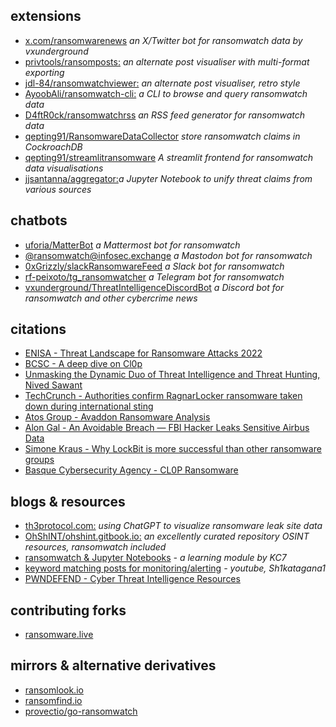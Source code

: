 ## extensions

- [x.com/ransomwarenews](https://twitter.com/ransomwarenews) _an X/Twitter bot for ransomwatch data by vxunderground_
- [privtools/ransomposts:](https://privtools.github.io/ransomposts/) _an alternate post visualiser with multi-format exporting_
- [jdl-84/ransomwatchviewer:](https://jdl-84.github.io/RansomWatchViewer/) _an alternate post visualiser, retro style_
- [AyoobAli/ransomwatch-cli:](https://github.com/AyoobAli/ransomwatch-cli) _a CLI to browse and query ransomwatch data_
- [D4ftR0ck/ransomwatchrss](https://github.com/D4ftR0ck/ransomwatchrss) _an RSS feed generator for ransomwatch data_
- [qepting91/RansomwareDataCollector](https://github.com/qepting91/RansomwareDataCollector) _store ransomwatch claims in CockroachDB_
- [qepting91/streamlitransomware](https://github.com/qepting91/streamlitransomware) _A streamlit frontend for ransomwatch data visualisations_
- [jjsantanna/aggregator:](https://github.com/jjsantanna/aggregator_crawlers_lists_ransomware_groups_leaksites)_a Jupyter Notebook to unify threat claims from various sources_

## chatbots

- [uforia/MatterBot](https://github.com/uforia/MatterBot) _a Mattermost bot for ransomwatch_
- [@ransomwatch@infosec.exchange](https://infosec.exchange/@ransomwatch) _a Mastodon bot for ransomwatch_
- [0xGrizzly/slackRansomwareFeed](https://github.com/0xGrizzly/slackRansomwareFeed) _a Slack bot for ransomwatch_
- [rf-peixoto/tg_ransomwatcher](https://github.com/rf-peixoto/Studies/blob/main/Code/Python/tg_ransomwatcher.py) _a Telegram bot for ransomwatch_
- [vxunderground/ThreatIntelligenceDiscordBot](https://github.com/vxunderground/ThreatIntelligenceDiscordBot) _a Discord bot for ransomwatch and other cybercrime news_

## citations

- [ENISA - Threat Landscape for Ransomware Attacks 2022](https://www.enisa.europa.eu/publications/enisa-threat-landscape-for-ransomware-attacks)
- [BCSC - A deep dive on Cl0p](https://www.zibersegurtasun.eus/sites/default/files/2023-03/BCSC-Malware-Clop_V1-TLPClear_0.pdf)
- [Unmasking the Dynamic Duo of Threat Intelligence and Threat Hunting, Nived Sawant](https://medium.com/@DefenderX/the-art-of-threat-hunting-c1b045da7e5)
- [TechCrunch - Authorities confirm RagnarLocker ransomware taken down during international sting](https://techcrunch.com/2023/10/20/ragnarlocker-ransomware-dark-web-portal-seized-in-international-sting)
- [Atos Group - Avaddon Ransomware Analysis](https://atos.net/en/lp/securitydive/avaddon-ransomware-analysis)
- [Alon Gal - An Avoidable Breach — FBI Hacker Leaks Sensitive Airbus Data](https://underthebreach.medium.com/an-avoidable-breach-fbi-hacker-leaks-sensitive-airbus-data-7cebd3b1de7a)
- [Simone Kraus - Why LockBit is more successful than other ransomware groups](https://medium.com/@simone.kraus/why-lockbit-is-more-successful-than-other-ransomware-groups-40976e088618)
- [Basque Cybersecurity Agency - CL0P Ransomware](https://www.ciberseguridad.eus/sites/default/files/2023-03/BCSC-Malware-Clop_V1-TLPClear.pdf)

## blogs & resources

- [th3protocol.com:](https://www.th3protocol.com/2022/ChatGPT-LeakSite-Analysis) _using ChatGPT to visualize ransomware leak site data_
- [OhShINT/ohshint.gitbook.io:](https://ohshint.gitbook.io/oh-shint-its-a-blog/) _an excellently curated repository OSINT resources, ransomwatch included_
- [ransomwatch & Jupyter Notebooks](https://kc7cyber.com/learning-module/keeping-up-to-date-with-ransomware-leak-sites/) _- a learning module by KC7_
- [keyword matching posts for monitoring/alerting](https://www.youtube.com/watch?v=cVDGmKxbKnI) _- youtube, Sh1katagana1_
- [PWNDEFEND - Cyber Threat Intelligence Resources](https://www.pwndefend.com/2023/02/26/cyber-threat-intelligence-resources/)

## contributing forks

- [ransomware.live](https://www.ransomware.live)

## mirrors & alternative derivatives 

- [ransomlook.io](https://www.ransomlook.io)
- [ransomfind.io](https://ransomfind.io)
- [provectio/go-ransomwatch](https://github.com/provectio/go-ransomwatch)
